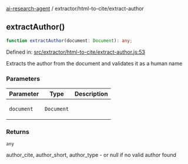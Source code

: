 [ai-research-agent](../../modules.md) / extractor/html-to-cite/extract-author

## extractAuthor()

```ts
function extractAuthor(document: Document): any;
```

Defined in: [src/extractor/html-to-cite/extract-author.js:53](https://github.com/vtempest/ai-research-agent/tree/master/packages/ai-research-agent/src/extractor/html-to-cite/extract-author.js#L53)

Extracts the author from the document and validates it as a human name

### Parameters

<table>
<thead>
<tr>
<th>Parameter</th>
<th>Type</th>
<th>Description</th>
</tr>
</thead>
<tbody>
<tr>
<td>

`document`

</td>
<td>

`Document`

</td>
<td>

</td>
</tr>
</tbody>
</table>

### Returns

`any`

author_cite, author_short, author_type - or null if no valid author found

